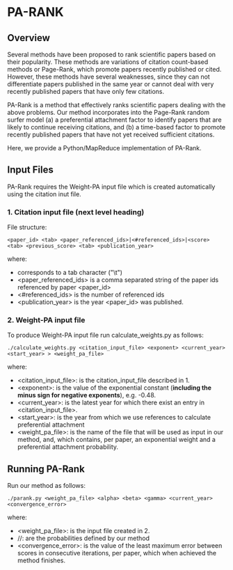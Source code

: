 # PA-RANK

## Overview

Several methods have been proposed to rank scientific papers based on their popularity. These methods are variations of citation count-based methods or Page-Rank, which promote papers recently published or cited. However, these methods have several weaknesses, since they can not differentiate papers published in the same year or  cannot deal with very recently published papers that have only few citations. 

PA-Rank is a method that effectively ranks scientific papers dealing with the above problems. Our method incorporates into the Page-Rank random surfer model (a) a preferential attachment factor to identify papers that are likely to continue receiving citations, and (b) a time-based factor to promote recently published papers that have not yet received sufficient citations. 

Here, we provide a Python/MapReduce implementation of PA-Rank.  


## Input Files

PA-Rank requires the Weight-PA input file which is created automatically using the citation inut file. 

### 1. Citation input file (next level heading)

File structure: 


```
<paper_id> <tab> <paper_referenced_ids>|<#referenced_ids>|<score> <tab> <previous_score> <tab> <publication_year>
```
where:

- <tab> corresponds to a tab character ("\t")
- <paper_referenced_ids> is a comma separated string of the paper ids referenced by paper <paper_id>
- <#referenced_ids> is the number of referenced ids
- <publication_year> is the year <paper_id> was published.
  
### 2. Weight-PA input file
  
To produce Weight-PA input file run calculate_weights.py as follows:

```
./calculate_weights.py <citation_input_file> <exponent> <current_year> <start_year> > <weight_pa_file>
``` 
where: 

- <citation_input_file>: is the citation_input_file described in 1.
- \<exponent>: is the value of the exponential constant (**including the minus sign for negative exponents**), e.g. -0.48.
- <current_year>: is the latest year for which there exist an entry in <citation_input_file>.
- <start_year>: is the year from which we use references to calculate preferential attachment
- <weight_pa_file>: is the name of the file that will be used as input in our method, and, which contains, per paper, an exponential weight and a preferential attachment probability.
  
## Running PA-Rank

Run our method as follows:

```
./parank.py <weight_pa_file> <alpha> <beta> <gamma> <current_year> <convergence_error>
```
where:

- <weight_pa_file>: is the input file created in 2.
- <alpha>\/<beta>\/<gamma>: are the probabilities defined by our method
- <convergence_error>: is the value of the least maximum error between scores in consecutive iterations, per paper, which when achieved the method finishes.
  
